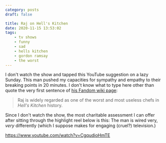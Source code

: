 ```yaml
---
category: posts
draft: false

title: Raj on Hell's Kitchen
date: 2020-11-15 13:53:02
tags:
    - tv shows
    - funny
    - sad
    - hells kitchen
    - gordon ramsay
    - the worst
---
```


I don't watch the show and tapped this YouTube suggestion on a lazy Sunday. This man pushed my capacities for sympathy and empathy to their breaking points in 20 minutes. I don't know what to type here other than quote the very first sentence of [his Fandom wiki page](https://hellskitchen.fandom.com/wiki/Raj_Brandston):

> Raj is widely regarded as one of the worst and most useless chefs in _Hell's Kitchen_ history.

Since I don't watch the show, the most charitable assessment I can offer after sitting through the highlight reel below is this: The man is wired very, _very_ differently (which I suppose makes for engaging (cruel?) television.)

https://www.youtube.com/watch?v=CgqudioHmTE
